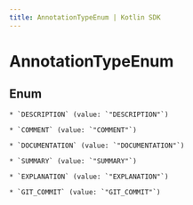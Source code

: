 ```yaml
---
title: AnnotationTypeEnum | Kotlin SDK
---
```




# AnnotationTypeEnum

## Enum


    * `DESCRIPTION` (value: `"DESCRIPTION"`)

    * `COMMENT` (value: `"COMMENT"`)

    * `DOCUMENTATION` (value: `"DOCUMENTATION"`)

    * `SUMMARY` (value: `"SUMMARY"`)

    * `EXPLANATION` (value: `"EXPLANATION"`)

    * `GIT_COMMIT` (value: `"GIT_COMMIT"`)




